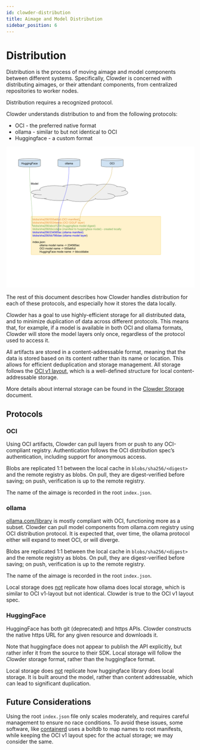 ```yaml
---
id: clowder-distribution
title: Aimage and Model Distribution
sidebar_position: 6
---
```


# Distribution

Distribution is the process of moving aimage and model components between different systems.
Specifically, Clowder is concerned with distributing aimages, or their attendant components,
from centralized repositories to worker nodes.

Distribution requires a recognized protocol.

Clowder understands distribution to and from the following protocols:

* OCI - the preferred native format
* ollama - similar to but not identical to OCI
* Huggingface - a custom format

![Distribution formats](/img/distribution_formats.png)

The rest of this document describes how Clowder handles distribution for each of these protocols, and especially how it stores the data locally.

Clowder has a goal to use highly-efficient storage for all distributed data, and to minimize duplication of data across different protocols. This means that, for example, if a model is available in both OCI and ollama formats, Clowder will store the model layers only once, regardless of the protocol used to access it.

All artifacts are stored in a content-addressable format, meaning that the data is stored based on its content rather than its name or location. This allows for efficient deduplication and storage management. All storage follows the [OCI v1 layout](https://specs.opencontainers.org/image-spec/image-layout/), which is a well-defined structure for local content-addressable storage.

More details about internal storage can be found in the [Clowder Storage](./storage.md) document.

## Protocols 

### OCI
Using OCI artifacts, Clowder can pull layers from or push to any OCI-compliant registry. Authentication follows the OCI distribution spec’s authentication, including support for anonymous access.

Blobs are replicated 1:1 between the local cache in `blobs/sha256/<digest>` and the remote registry as blobs. On pull, they are digest-verified before saving; on push, verification is up to the remote registry.

The name of the aimage is recorded in the root `index.json`.

### ollama

[ollama.com/library](http://ollama.com/library) is mostly compliant with OCI, functioning more as a subset. Clowder can pull model components from ollama.com registry using OCI distribution protocol. It is expected that, over time, the ollama protocol either will expand to meet OCI, or will diverge.

Blobs are replicated 1:1 between the local cache in `blobs/sha256/<digest>` and the remote registry as blobs. On pull, they are digest-verified before saving; on push, verification is up to the remote registry.

The name of the aimage is recorded in the root `index.json`.

Local storage does <u>not</u> replicate how ollama does local storage, which is similar to OCI v1-layout but not identical. Clowder is true to the OCI v1 layout spec.

### HuggingFace
HuggingFace has both git (deprecated) and https APIs. Clowder constructs the native https URL for any given resource and downloads it.

Note that huggingface does not appear to publish the API explicitly, but rather infer it from the source to their SDK. Local storage will follow the Clowder storage format, rather than the huggingface format.

Local storage does <u>not</u> replicate how huggingface library does local storage. It is built around the model, rather than content addressable, which can lead to significant duplication.


## Future Considerations

Using the root `index.json` file only scales moderately, and requires careful management
to ensure no race conditions. To avoid these issues, some software, like
[containerd](https://github.com/containerd/containerd) uses a boltdb to map names to root
manifests, while keeping the OCI v1 layout spec for the actual storage;
we may consider the same.

